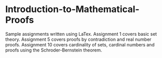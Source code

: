 # Introduction-to-Mathematical-Proofs

Sample assignments written using LaTex. Assignment 1 covers basic set theory. Assignment 5 covers proofs by contradiction and real number proofs. Assignment 10 covers cardinality of sets, cardinal numbers and proofs using the Schroder-Bernstein theorem. 
